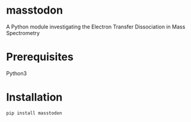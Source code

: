 # masstodon

A Python module investigating the Electron Transfer Dissociation in Mass Spectrometry

# Prerequisites
Python3

# Installation
```
pip install masstodon
```

<!-- # Running *masstodon*

There are now two ways to run the program:

1. In terminal.
2. As part of another Python script.

### Terminal Call

To run MassTodonPy in terminal, simply type

```
masstodon <spectrum> <fasta> <charge> <mz_tol> -o <output_path>
```
where: 
* <spectrum> is the path to the file containing the spectrum: *mzXml*, *mzml*, or a raw txt file with two columns (recorded m/z and intensities):

```bash
191.932 17.36
271.183 98.33
415.8 17.23
425.948 15.21
444.232 208.4
444.359 6.41
444.568 117.6
445.236 44.26
449.284 19.72
... ...
```

* <fasta> is the fasta amino acidic sequence, e.g. AAA of the molecule you look for in the spectrum.
* <charge> is the charge of the observed precursor
* <mz_tol> is the distance from the theoretical m/z that MassTodon will look around for signals.
* <output_path> is the path to where you want to write the output of the software.


For a full list of possibilities type:
```bash
masstodon -h
```

Say you want to add a modification to your fasta specified protein.
Suppose that the original peptide was AAAGGGVVAGV, had 2 charges, and included a C-terminal amidation,
i.e. a replacement of -COOH with -CONH2. 
The modification diff consists of a change we can symbolically write as O=-1, N=1, H=-1.
The C-terminal is on the right valine, which is the eleventh amino acid counting from the N-terminal.
We label the atoms included in the backbone of any amino acid as N, C\_alpha, and C\_carbo. 
The amidation only modifies the C_carbo atom, i.e. the one present in the carboxyl group -COOH.
Calling masstodon would look like:

```bash
masstodon spectrum.mzXml AAAGGGVVAGV 2 .01 -modifications '11 C_carbo H=-1 N=1 O=-1'.
```

It is crucial to specify the positionment of modification w.r.t. correct backbone atom,
as the fragmentations severes bonds between them.
If you specify it wrongly, then the diff will modify part of the resulting fragments.

MassTodonPy supports the insertion of multiple modifications:
```bash
masstodon spectrum.mzXml AAAGGGVVAGV 2 .01 -modifications '11 C_carbo H=-1 N=1 O=-1 | 2 N H=-1 Li=1'.
```

The above silly modification replaces a hydrogen atom with a lithium atom (pardon my chem-lish).


### Visualizing Spectra
MassTodonPy includes a seperate submodule to plot raw spectra using Bokeh library.
By default, it is added to the *bin* folder, and can be called:

```bash
plot_mass_spectrum <spectrum>
```

For more options (including properties of the browser plot), type 
```bash
plot_mass_spectrum -h
```

### Python Scripting

The simplest way to use the MassTodon in your Python script is to import the **MassTodon** function from the MassTodonPy module. 
A simple script used to run the previous example peptide, would look like this:

```python
from MassTodonPy import MassTodon

res = MassTodonize( fasta           = AAAGGGVVAGV,
                    precursor_charge= 2,
                    mz_prec         = .01,
                    spectrum        = "spectrum.mzXml",
                    modifications   = {11: {'C_carbo': {'H': 1, 'O': -1, 'N': 1}}} )

res.write('output_path')
```

This will run the software and save the results to 'output_path'.

To visualize the outputs, add:

```python
from MassTodonPy.Plot import bokeh_spectrum
from MassTodonPy.Plot import bokeh_aggregated_precursors
from MassTodonPy.Plot import bokeh_aggregated_fragments
from MassTodonPy.Plot import bokeh_estimated_aggregated_fragments

bokeh_spectrum(res)
bokeh_aggregated_precursors(res)
bokeh_aggregated_fragments(res)
bokeh_estimated_aggregated_fragments(res)
```
 -->